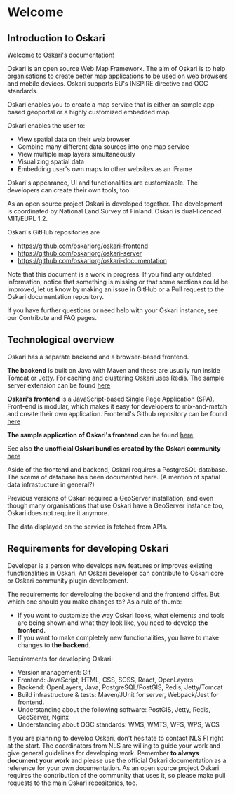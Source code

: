 # Welcome

## Introduction to Oskari

Welcome to Oskari's documentation!

Oskari is an open source Web Map Framework. The aim of Oskari is to help organisations to create better map applications to be used on web browsers and mobile devices. Oskari supports EU's INSPIRE directive and OGC standards.

Oskari enables you to create a map service that is either an sample app -based geoportal or a highly customized embedded map.

Oskari enables the user to:
- View spatial data on their web browser
- Combine many different data sources into one map service
- View multiple map layers simultaneously
- Visualizing spatial data
- Embedding user's own maps to other websites as an iFrame
 
Oskari's appearance, UI and functionalities are customizable. The developers can create their own tools, too.

As an open source project Oskari is developed together. The development is coordinated by National Land Survey of Finland. Oskari is dual-licenced MIT/EUPL 1.2.

Oskari's GitHub repositories are
-  https://github.com/oskariorg/oskari-frontend
-  https://github.com/oskariorg/oskari-server
-  https://github.com/oskariorg/oskari-documentation


Note that this document is a work in progress. If you find any outdated information, notice that something is missing or that some sections could be improved, let us know by making an issue in GitHub or a Pull request to the Oskari documentation repository.

If you have further questions or need help with your Oskari instance, see our Contribute and FAQ pages.

## Technological overview

Oskari has a separate backend and a browser-based frontend. 

**The backend** is built on Java with Maven and these are usually run inside Tomcat or Jetty. For caching and clustering Oskari uses Redis. 
The sample server extension can be found [here](https://github.com/oskariorg/sample-server-extension)

**Oskari's frontend** is a JavaScript-based Single Page Application (SPA). Front-end is modular, which makes it easy for developers to mix-and-match and create their own application. Frontend's Github repository can be found [here](https://github.com/oskariorg/oskari-frontend) 

**The sample application of Oskari's frontend** can be found [here](https://github.com/oskariorg/sample-application)

See also **the unofficial Oskari bundles created by the Oskari community** [here](https://github.com/oskariorg/oskari-frontend-contrib)

Aside of the frontend and backend, Oskari requires a PostgreSQL database. The scema of database has been documented here. (A mention of spatial data infrastucture in general?)

Previous versions of Oskari required a GeoServer installation, and even though many organisations that use Oskari have a GeoServer instance too, Oskari does not require it anymore. 

The data displayed on the service is fetched from APIs.

## Requirements for developing Oskari

Developer is a person who develops new features or improves existing functionalities in Oskari. An Oskari developer can contribute to Oskari core or Oskari community plugin development.

The requirements for developing the backend and the frontend differ. But which one should you make changes to? As a rule of thumb: 
- If you want to customize the way Oskari looks, what elements and tools are being shown and what they look like, you need to develop **the frontend**. 
- If you want to make completely new functionalities, you have to make changes to **the backend**.

Requirements for developing Oskari:

- Version management: Git
- Frontend: JavaScript, HTML, CSS, SCSS, React, OpenLayers
- Backend: OpenLayers, Java, PostgreSQL/PostGIS, Redis, Jetty/Tomcat
- Build infrastructure & tests: Maven/JUnit for server, Webpack/Jest for frontend.
- Understanding about the following software: PostGIS, Jetty, Redis, GeoServer, Nginx
- Understanding about OGC standards: WMS, WMTS, WFS, WPS, WCS

If you are planning to develop Oskari, don't hesitate to contact NLS FI right at the start. The coordinators from NLS are willing to guide your work and give general guidelines for developing work. Remember **to always document your work** and please use the official Oskari documentation as a reference for your own documentation. As an open source project Oskari requires the contribution of the community that uses it, so please make pull requests to the main Oskari repositories, too.
